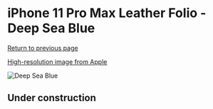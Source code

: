 # iPhone 11 Pro Max Leather Folio - Deep Sea Blue

[Return to previous page](/iphone_11)

[High-resolution image from Apple](https://store.storeimages.cdn-apple.com/8756/as-images.apple.com/is/MY1P2?wid=4500&hei=4500&fmt=png)

<div style="width: 512px"><img src="/almost_uncompressed/MY1P2.webp" alt="Deep Sea Blue"></div>

## Under construction
